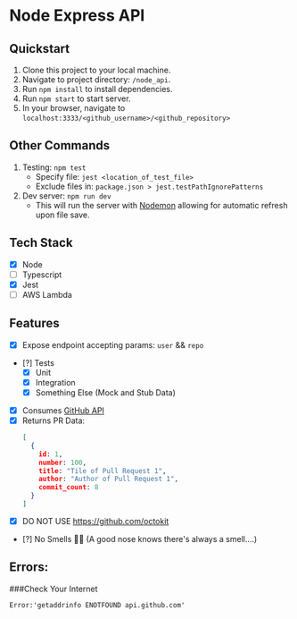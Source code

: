 # Node Express API

## Quickstart

1. Clone this project to your local machine.
2. Navigate to project directory: `/node_api`.
3. Run `npm install` to install dependencies.
4. Run `npm start` to start server.
5. In your browser, navigate to `localhost:3333/<github_username>/<github_repository>`

## Other Commands
1. Testing: `npm test`
   - Specify file: `jest <location_of_test_file>`
   - Exclude files in: `package.json > jest.testPathIgnorePatterns`
2. Dev server: `npm run dev`
   - This will run the server with [Nodemon]('https://www.npmjs.com/package/nodemon') allowing for automatic refresh upon file save.
## Tech Stack
- [x] Node
- [ ] Typescript
- [x] Jest
- [ ] AWS Lambda
## Features
- [x] Expose endpoint accepting params: `user` && `repo`
- [?] Tests
  - [x] Unit
  - [x] Integration
  - [x] Something Else (Mock and Stub Data)
- [x] Consumes [GitHub API](https://developer.github.com/v3)
- [x] Returns PR Data: 
  ```json 
  [
    {
      id: 1,
      number: 100,
      title: "Tile of Pull Request 1",
      author: "Author of Pull Request 1",
      commit_count: 8
    }
  ]
  ```
- [x] DO NOT USE https://github.com/octokit
- [?] No Smells 👃🏾 (A good nose knows there's always a smell....)

## Errors:
###Check Your Internet
```
Error:'getaddrinfo ENOTFOUND api.github.com'

```
